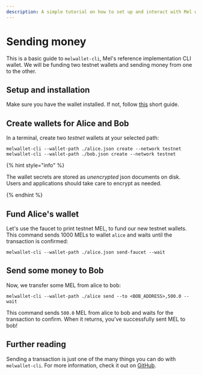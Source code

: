 ```yaml
---
description: A simple tutorial on how to set up and interact with Mel wallets.
---
```


# Sending money

This is a basic guide to `melwallet-cli`, Mel's reference implementation CLI wallet. We will be funding two testnet wallets and sending money from one to the other.

## Setup and installation

Make sure you have the wallet installed. If not, follow [this](getting-started.md#setup-and-installation) short guide.

## Create wallets for Alice and Bob

In a terminal, create two *testnet* wallets at your selected path:

```shell-session
melwallet-cli --wallet-path ./alice.json create --network testnet
melwallet-cli --wallet-path ./bob.json create --network testnet
```

{% hint style="info" %}

The wallet secrets are stored as *unencrypted* json documents on disk. Users and applications should take care to encrypt as needed.

{% endhint %}

## Fund Alice's wallet <a href="#fund-wallet" id="fund-wallet"></a>

Let's use the faucet to print testnet MEL, to fund our new testnet wallets. This command sends 1000 MELs to wallet `alice` and waits until the transaction is confirmed:

```shell-session
melwallet-cli --wallet-path ./alice.json send-faucet --wait
```

## Send some money to Bob <a href="#send-funds" id="send-funds"></a>

Now, we transfer some MEL from alice to bob:

```shell-session
melwallet-cli --wallet-path ./alice send --to <BOB_ADDRESS>,500.0 --wait
```

This command sends `500.0` MEL from alice to bob and waits for the transaction to confirm. When it returns, you've successfully sent MEL to bob!

## Further reading

Sending a transaction is just one of the many things you can do with `melwallet-cli`. For more information, check it out on [GitHub](https://github.com/mel-project/melwallet-client).
